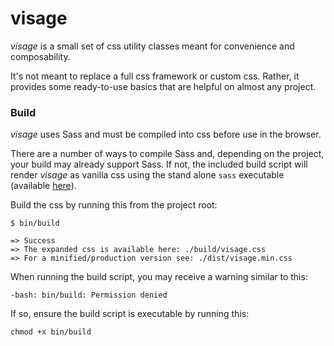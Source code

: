 # visage

*visage* is a small set of css utility classes meant for convenience and composability.

It's not meant to replace a full css framework or custom css. Rather, it provides some ready-to-use basics that are helpful on almost any project.

### Build
*visage* uses Sass and must be compiled into css before use in the browser.

There are a number of ways to compile Sass and, depending on the project, your build may already support Sass. If not, the included build script will render *visage* as vanilla css using the stand alone `sass` executable  (available [here](https://sass-lang.com/install)).

Build the css by running this from the project root:
```
$ bin/build

=> Success
=> The expanded css is available here: ./build/visage.css
=> For a minified/production version see: ./dist/visage.min.css
```

When running the build script, you may receive a warning similar to this:
```
-bash: bin/build: Permission denied
```

If so, ensure the build script is executable by running this:
```
chmod +x bin/build
```
